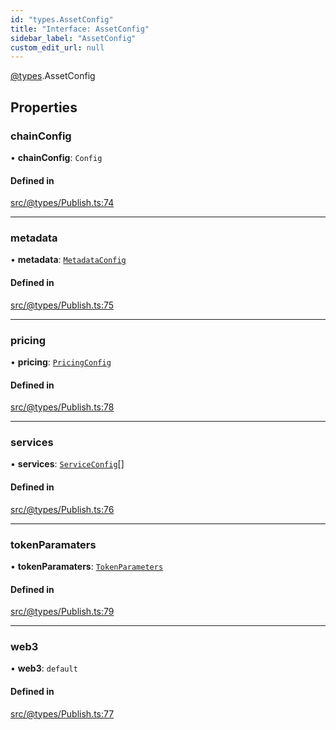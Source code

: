 ```yaml
---
id: "types.AssetConfig"
title: "Interface: AssetConfig"
sidebar_label: "AssetConfig"
custom_edit_url: null
---
```


[@types](../modules/types.md).AssetConfig

## Properties

### chainConfig

• **chainConfig**: `Config`

#### Defined in

[src/@types/Publish.ts:74](https://github.com/deltaDAO/nautilus/blob/e517813/src/@types/Publish.ts#L74)

___

### metadata

• **metadata**: [`MetadataConfig`](../modules/types.md#metadataconfig)

#### Defined in

[src/@types/Publish.ts:75](https://github.com/deltaDAO/nautilus/blob/e517813/src/@types/Publish.ts#L75)

___

### pricing

• **pricing**: [`PricingConfig`](types.PricingConfig.md)

#### Defined in

[src/@types/Publish.ts:78](https://github.com/deltaDAO/nautilus/blob/e517813/src/@types/Publish.ts#L78)

___

### services

• **services**: [`ServiceConfig`](../modules/types.md#serviceconfig)[]

#### Defined in

[src/@types/Publish.ts:76](https://github.com/deltaDAO/nautilus/blob/e517813/src/@types/Publish.ts#L76)

___

### tokenParamaters

• **tokenParamaters**: [`TokenParameters`](types.TokenParameters.md)

#### Defined in

[src/@types/Publish.ts:79](https://github.com/deltaDAO/nautilus/blob/e517813/src/@types/Publish.ts#L79)

___

### web3

• **web3**: `default`

#### Defined in

[src/@types/Publish.ts:77](https://github.com/deltaDAO/nautilus/blob/e517813/src/@types/Publish.ts#L77)
